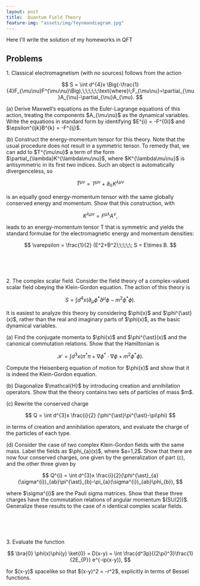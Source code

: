 ```yaml
---
layout: post
title:  Quantum Field Theory
feature-img: "assets/img/feynmandiagram.jpg"
---
```


Here I'll write the solution of my homeworks in QFT
<h2>Problems</h2>
<p>1. Classical electromagnetism (with no sources) follows from the action</p>

$$ S = \int d^{4}x \Big(-\frac{1}{4}F_{\mu\nu}F^{\mu\nu}\Big),\;\;\;\;\;\text{where}\;F_{\mu\nu}=\partial_{\mu}A_{\nu}-\partial_{\nu}A_{\mu}. $$

<p>(a) Derive Maxwell’s equations as the Euler-Lagrange equations of this action, treating the components $A_{\mu\nu}$ as the dynamical variables. Write the equations in standard form by identifying $E^{i} = -F^{0i}$ and $\epsilon^{ijk}B^{k} = -F^{ij}$.</p> 
<p>(b) Construct the energy-momentum tensor for this theory. Note that the usual procedure does not result in a symmetric tensor. To remedy that, we can add to $T^{\mu\nu}$ a term of the form $\partial_{\lambda}K^{\lambda\mu\nu}$, where $K^{\lambda\mu\nu}$ is antisymmetric in its first two indices. Such an object is automatically divergenceless, so</p>

$$ \hat{T}^{\mu\nu} = T^{\mu\nu} + \partial_{\lambda} K^{\lambda\mu\nu}$$

<p>is an equally good energy-momentum tensor with the same globally conserved energy and momentum. Show that this construction, with</p>

$$ K^{\lambda\mu\nu} = F^{\mu\lambda} A^{\nu}, $$

<p>leads to an energy-momentum tensor T that is symmetric and yields the standard formulae for the electromagnetic energy and momentum densities:</p>

$$ \varepsilon = \frac{1}{2} (E^2+B^2);\;\;\;\; S = E\times B. $$

<br><br><br>
<p>2. The complex scalar field. Consider the field theory of a complex-valued scalar field obeying the Klein-Gordon equation. The action of this theory is</p>

$$ S = \int d^{4}x (\partial_{\mu}\phi^{\ast}\partial^{\mu}\phi-m^{2}\phi^{\ast}\phi) .$$

<p>It is easiest to analyze this theory by considering $\phi(x)$ and $\phi^{\ast}(x)$,  rather than the real and imaginary parts of $\phi(x)$,  as the basic dynamical variables. </p>
<p>(a) Find the conjugate momenta to $\phi(x)$ and $\phi^{\ast}(x)$ and the canonical commutation relations. Show that the Hamiltonian is</p>

$$ \mathcal{H} = \int d^{3}x (\pi^{\ast}\pi+\nabla\phi^{\ast}\cdot\nabla\phi+m^{2}\phi^{\ast}\phi). $$

<p>Compute the Heisenberg equation of motion for $\phi(x)$ and show that it is indeed the Klein-Gordon equation.</p>
<p>(b) Diagonalize $\mathcal{H}$ by introducing creation and annihilation operators. Show that the theory contains two sets of particles of mass $m$.</p>
<p>(c) Rewrite the conserved charge</p>

$$ Q = \int d^{3}x \frac{i}{2} (\phi^{\ast}\pi^{\ast}-\pi\phi) $$

<p>in terms of creation and annihilation operators, and evaluate the charge of the particles of each type.</p>
<p>(d) Consider the case of two complex Klein-Gordon fields with the same mass. Label the fields as $\phi_{a}(x)$, where $a=1,2$. Show that there are now four conserved charges, one given by the generalization of part (c), and the other three given by </p>

$$ Q^{i} = \int d^{3}x \frac{i}{2}(\phi^{\ast}_{a}(\sigma^{i})_{ab}\pi^{\ast}_{b}-\pi_{a}(\sigma^{i})_{ab}\phi_{b}), $$

<p>where $\sigma^{i}$ are the Pauli sigma matrices. Show that these three charges have the commutation relations of angular momentum $(SU(2))$. Generalize these results to the case of n identical complex scalar fields.</p>
<br><br><br>
<p>3. Evaluate the function</p>

$$ \bra{0} \phi(x)\phi(y) \ket{0} = D(x-y) = \int \frac{d^3p}{(2\pi)^3}\frac{1}{2E_{P}} e^{-ip(x-y)}, $$

<p>for $(x-y)$ spacelike so that $(x-y)^2 = -r^2$,  explicitly in terms of Bessel functions.</p>
